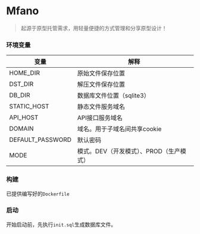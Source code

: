 # Mfano

> 起源于原型托管需求，用轻量便捷的方式管理和分享原型设计！

### 环境变量

| 变量             | 解释                                    |
| ---------------- | --------------------------------------- |
| HOME_DIR         | 原始文件保存位置                        |
| DST_DIR          | 解压文件保存位置                        |
| DB_DIR           | 数据库文件位置（sqlite3）               |
| STATIC_HOST      | 静态文件服务域名                        |
| API_HOST         | API接口服务域名                         |
| DOMAIN           | 域名。用于子域名间共享cookie            |
| DEFAULT_PASSWORD | 默认密码                                |
| MODE             | 模式。DEV（开发模式）、PROD（生产模式） |

### 构建
已提供编写好的`Dockerfile`

### 启动
开始启动前，先执行`init.sql`生成数据库文件。